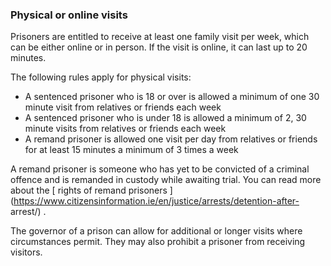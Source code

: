 ###  Physical or online visits

Prisoners are entitled to receive at least one family visit per week, which
can be either online or in person. If the visit is online, it can last up to
20 minutes.

The following rules apply for physical visits:

  * A sentenced prisoner who is 18 or over is allowed a minimum of one 30 minute visit from relatives or friends each week 
  * A sentenced prisoner who is under 18 is allowed a minimum of 2, 30 minute visits from relatives or friends each week 
  * A remand prisoner is allowed one visit per day from relatives or friends for at least 15 minutes a minimum of 3 times a week 

A remand prisoner is someone who has yet to be convicted of a criminal offence
and is remanded in custody while awaiting trial. You can read more about the [
rights of remand prisoners
](https://www.citizensinformation.ie/en/justice/arrests/detention-after-
arrest/) .

The governor of a prison can allow for additional or longer visits where
circumstances permit. They may also prohibit a prisoner from receiving
visitors.
